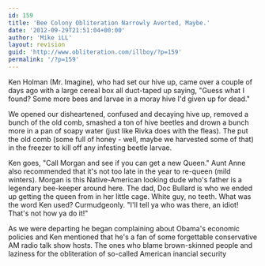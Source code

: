 ```yaml
---
id: 159
title: 'Bee Colony Obliteration Narrowly Averted, Maybe.'
date: '2012-09-29T21:51:04+00:00'
author: 'Mike iLL'
layout: revision
guid: 'http://www.obliteration.com/illboy/?p=159'
permalink: '/?p=159'
---
```


Ken Holman (Mr. Imagine), who had set our hive up, came over a couple of days ago with a large cereal box all duct-taped up saying, "Guess what I found? Some more bees and larvae in a moray hive I'd given up for dead."

We opened our disheartened, confused and decaying hive up, removed a bunch of the old comb, smashed a ton of hive beetles and drown a bunch more in a pan of soapy water (just like Rivka does with the fleas). The put the old comb (some full of honey - well, maybe we harvested some of that) in the freezer to kill off any infesting beetle larvae.

Ken goes, "Call Morgan and see if you can get a new Queen." Aunt Anne also recommended that it's not too late in the year to re-queen (mild winters). Morgan is this Native-American looking dude who's father is a legendary bee-keeper around here. The dad, Doc Bullard is who we ended up getting the queen from in her little cage. White guy, no teeth. What was the word Ken used? Curmudgeonly. "I'll tell ya who was there, an idiot! That's not how ya do it!"

As we were departing he began complaining about Obama's economic policies and Ken mentioned that he's a fan of some forgettable conservative AM radio talk show hosts. The ones who blame brown-skinned people and laziness for the obliteration of so-called American inancial security